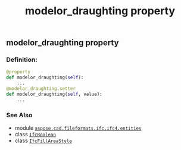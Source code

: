 ﻿---
title: modelor_draughting property
second_title: Aspose.CAD for Python via .NET API References
description: 
type: docs
weight: 60
url: /python-net/aspose.cad.fileformats.ifc.ifc4.entities/ifcfillareastyle/modelor_draughting/
is_root: false
---

## modelor_draughting property

### Definition:
```python
@property
def modelor_draughting(self):
    ...
@modelor_draughting.setter
def modelor_draughting(self, value):
    ...
```

### See Also
* module [`aspose.cad.fileformats.ifc.ifc4.entities`](../../)
* class [`IfcBoolean`](/cad/python-net/aspose.cad.fileformats.ifc.ifc4.types/ifcboolean)
* class [`IfcFillAreaStyle`](/cad/python-net/aspose.cad.fileformats.ifc.ifc4.entities/ifcfillareastyle)
